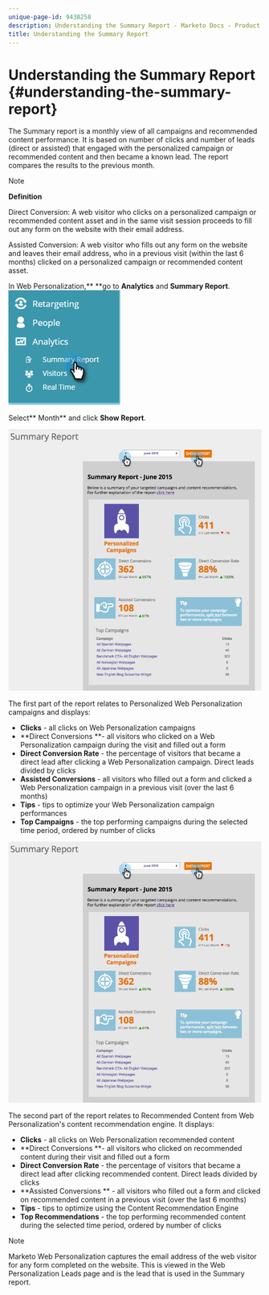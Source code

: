 ```yaml
---
unique-page-id: 9438258
description: Understanding the Summary Report - Marketo Docs - Product Documentation
title: Understanding the Summary Report
---
```


# Understanding the Summary Report {#understanding-the-summary-report}

The Summary report is a monthly view of all campaigns and recommended content performance. It is based on number of clicks and number of leads (direct or assisted) that engaged with the personalized campaign or recommended content and then became a known lead. The report compares the results to the previous month.

>[!NOTE]
>
>**Definition**
>
>Direct Conversion: A web visitor who clicks on a personalized campaign or recommended content asset and in the same visit session proceeds to fill out any form on the website with their email address.
>
>Assisted Conversion: A web visitor who fills out any form on the website and leaves their email address, who in a previous visit (within the last 6 months) clicked on a personalized campaign or recommended content asset.

In Web Personalization,** **go to **Analytics** and **Summary Report**.   ![](assets/image2016-4-6-10-3a15-3a58.png)

Select** Month** and click **Show Report**.

![](assets/2.png)

The first part of the report relates to Personalized Web Personalization campaigns and displays:

* **Clicks** - all clicks on Web Personalization campaigns
* **Direct Conversions **- all visitors who clicked on a Web Personalization campaign during the visit and filled out a form
* **Direct Conversion Rate** - the percentage of visitors that became a direct lead after clicking a Web Personalization campaign. Direct leads divided by clicks 
* **Assisted Conversions** - all visitors who filled out a form and clicked a Web Personalization campaign in a previous visit (over the last 6 months)
* **Tips** - tips to optimize your Web Personalization campaign performances
* **Top Campaigns** - the top performing campaigns during the selected time period, ordered by number of clicks

![](assets/3.png)

The second part of the report relates to Recommended Content from Web Personalization's content recommendation engine. It displays:

* **Clicks** - all clicks on Web Personalization recommended content
* **Direct Conversions **- all visitors who clicked on recommended content during their visit and filled out a form
* **Direct Conversion Rate** - the percentage of visitors that became a direct lead after clicking recommended content. Direct leads divided by clicks
* **Assisted Conversions ** - all visitors who filled out a form and clicked on recommended content in a previous visit (over the last 6 months)
* **Tips** - tips to optimize using the Content Recommendation Engine
* **Top Recommendations** - the top performing recommended content during the selected time period, ordered by number of clicks

>[!NOTE]
>
>Marketo Web Personalization captures the email address of the web visitor for any form completed on the website. This is viewed in the Web Personalization Leads page and is the lead that is used in the Summary report.

